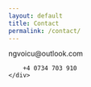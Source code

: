 ```yaml
---
layout: default
title: Contact
permalink: /contact/
---
```

<div class="row">
    <div class="col-sm-12 col-md-12 col-lg-12">
        ngvoicu@outlook.com

        +4 0734 703 910
    </div>
</div>
